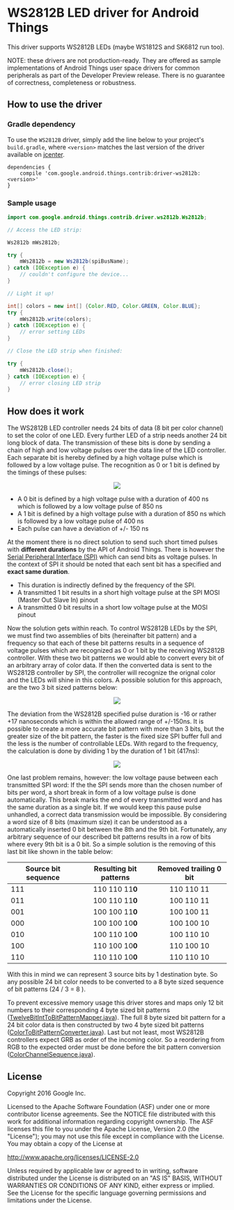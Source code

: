 WS2812B LED driver for Android Things
=====================================

This driver supports WS2812B LEDs (maybe WS1812S and SK6812 run too).

NOTE: these drivers are not production-ready. They are offered as sample
implementations of Android Things user space drivers for common peripherals
as part of the Developer Preview release. There is no guarantee
of correctness, completeness or robustness.

How to use the driver
---------------------

### Gradle dependency

To use the `WS2812B` driver, simply add the line below to your project's `build.gradle`,
where `<version>` matches the last version of the driver available on [jcenter][jcenter].

```
dependencies {
    compile 'com.google.android.things.contrib:driver-ws2812b:<version>'
}
```

### Sample usage

```java
import com.google.android.things.contrib.driver.ws2812b.Ws2812b;

// Access the LED strip:

Ws2812b mWs2812b;

try {
    mWs2812b = new Ws2812b(spiBusName);
} catch (IOException e) {
    // couldn't configure the device...
}

// Light it up!

int[] colors = new int[] {Color.RED, Color.GREEN, Color.BLUE};
try {
    mWs2812b.write(colors);
} catch (IOException e) {
    // error setting LEDs
}

// Close the LED strip when finished:

try {
    mWs2812b.close();
} catch (IOException e) {
    // error closing LED strip
}
```
How does it work
---------------------
The WS2812B LED controller needs 24 bits of data (8 bit per color channel) to set the color of one LED. Every further LED of a strip needs another 24 bit long block of data. The transmission of these bits is done by sending a chain of high and low voltage pulses over the data line of the LED controller. 
Each separate bit is hereby defined by a high voltage pulse which is followed by a low voltage pulse. The recognition as 0 or 1 bit is defined by the timings of these pulses:

<p align="center"> 
<img align="center" src="https://rawgit.com/Ic-ks/contrib-drivers/master/ws2812b/ws2812b-timings.svg"/>
</p>

* A 0 bit is defined by a high voltage pulse with a duration of 400 ns which is followed by a low voltage pulse of 850 ns
* A 1 bit is defined by a high voltage pulse with a duration of 850 ns which is followed by a low voltage pulse of 400 ns
* Each pulse can have a deviation of +/- 150 ns 

At the moment there is no direct solution to send such short timed pulses with **different durations** by the API of Android Things. There is however the [Serial Peripheral Interface (SPI)](https://developer.android.com/things/sdk/pio/spi.html) which can send bits as voltage pulses. In the context of SPI it should be noted that each sent bit has a specified and **exact same duration**. 

* This duration is indirectly defined by the frequency of the SPI. 
* A transmitted 1 bit results in a short high voltage pulse at the SPI MOSI (Master Out Slave In) pinout 
* A transmitted 0 bit results in a short low voltage pulse at the MOSI pinout

Now the solution gets within reach. To control WS2812B LEDs by the SPI, we must find two assemblies of bits (hereinafter bit pattern) and a frequency so that each of these bit patterns results in a sequence of voltage pulses which are recognized as 0 or 1 bit by the receiving WS2812B controller. With these two bit patterns we would able to convert every bit of an arbitrary array of color data. If then the converted data is sent to the WS2812B controller by SPI, the controller will recognize the orignal color and the LEDs will shine in this colors. A possible solution for this approach, are the two 3 bit sized patterns below:

<p align="center"> 
<img align="center" src="https://rawgit.com/Ic-ks/contrib-drivers/master/ws2812b/ws2812b-bit-pattern.svg"/>
</p>

The deviation from the WS2812B specified pulse duration is -16 or rather +17 nanoseconds which is within the allowed range of +/-150ns. It is possible to create a more accurate bit pattern with more than 3 bits, but the greater size of the bit pattern, the faster is the fixed size SPI buffer full and the less is the number of controllable LEDs. With regard to the frequency, the calculation is done by dividing 1 by the duration of 1 bit (417ns):

<p align="center"> 
<img align="center" src="http://latex.codecogs.com/gif.latex?f%3D%5Cfrac%7B1%20%7D%7B417%20%5Ccdot%2010%5E%7B-9%7D%7DHz"/>
</p>

One last problem remains, however: the low voltage pause between each transmitted SPI word: If the the SPI sends more than the chosen number of bits per word, a short break in form of a low voltage pulse is done automatically. This break marks the end of every transmitted word and has the same duration as a single bit. If we would keep this pause pulse unhandled, a correct data transmission would be impossible. By considering a word size of 8 bits (maximum size) it can be understood as a automatically inserted 0 bit between the 8th and the 9th bit. Fortunately, any arbitrary sequence of our described bit patterns results in a row of bits where every 9th bit is a 0 bit. So a simple solution is the removing of this last bit like shown in the table below:

| Source bit sequence | Resulting bit patterns | Removed trailing 0 bit   |         
| ------------------- |:----------------------:|:------------------------:|         
| 111                 | 110 110 11**0**        | 110 110 11               |         
| 011                 | 100 110 11**0**        | 100 110 11               |         
| 001                 | 100 100 11**0**        | 100 100 11               |         
| 000                 | 100 100 10**0**        | 100 100 10               |         
| 010                 | 100 110 10**0**        | 100 110 10               |         
| 100                 | 110 100 10**0**        | 110 100 10               |         
| 110                 | 110 110 10**0**        | 110 110 10               |         

With this in mind we can represent 3 source bits by 1 destination byte. So any possible 24 bit color needs to be converted to a 8 byte sized sequence of bit patterns (24 / 3 = 8 ). 

To prevent excessive memory usage this driver stores and maps only 12 bit numbers to their corresponding 4 byte sized bit patterns ([TwelveBitIntToBitPatternMapper.java](/ws2812b/src/main/java/com/google/android/things/contrib/driver/ws2812b/TwelveBitIntToBitPatternMapper.java)). The full 8 byte sized bit pattern for a 24 bit color data is then constructed by two 4 byte sized bit patterns ([ColorToBitPatternConverter.java](/ws2812b/src/main/java/com/google/android/things/contrib/driver/ws2812b/ColorToBitPatternConverter.java)). Last but not least, most WS2812B controllers expect GRB as order of the incoming color. So a reordering from RGB to the expected order must be done before the bit pattern conversion ([ColorChannelSequence.java](/ws2812b/src/main/java/com/google/android/things/contrib/driver/ws2812b/ColorChannelSequence.java)).

License
-------

Copyright 2016 Google Inc.

Licensed to the Apache Software Foundation (ASF) under one or more contributor
license agreements.  See the NOTICE file distributed with this work for
additional information regarding copyright ownership.  The ASF licenses this
file to you under the Apache License, Version 2.0 (the "License"); you may not
use this file except in compliance with the License.  You may obtain a copy of
the License at

  http://www.apache.org/licenses/LICENSE-2.0

Unless required by applicable law or agreed to in writing, software
distributed under the License is distributed on an "AS IS" BASIS, WITHOUT
WARRANTIES OR CONDITIONS OF ANY KIND, either express or implied.  See the
License for the specific language governing permissions and limitations under
the License.

[jcenter]: https://bintray.com/google/androidthings/contrib-driver-ws2812b/_latestVersion
